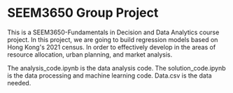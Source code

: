 # SEEM3650 Group Project
  This is a SEEM3650-Fundamentals in Decision and Data Analytics course project. In this project, we are going to build regression models based on Hong Kong's 2021 census. In order to effectively develop in the areas of resource allocation, urban planning, and market analysis.
  
  The analysis_code.ipynb is the data analysis code.
  The solution_code.ipynb is the data processing and machine learning code.
  Data.csv is the data needed.
